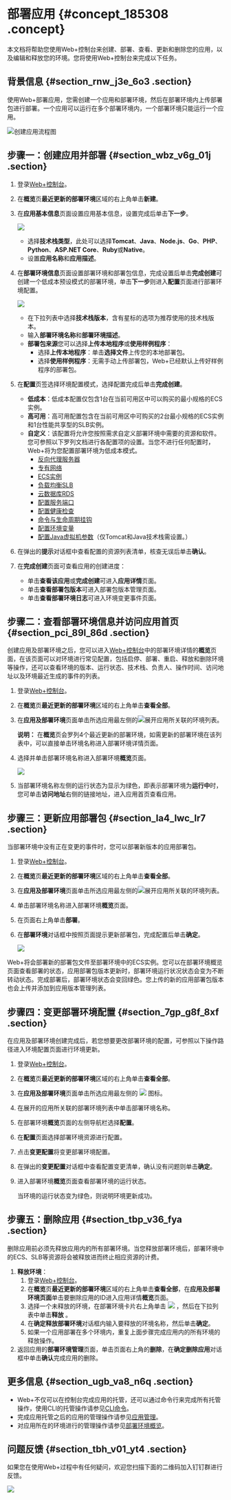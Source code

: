 # 部署应用 {#concept_185308 .concept}

本文档将帮助您使用Web+控制台来创建、部署、查看、更新和删除您的应用，以及编辑和释放您的环境。您将使用Web+控制台来完成以下任务。

## 背景信息 {#section_rnw_j3e_6o3 .section}

使用Web+部署应用，您需创建一个应用和部署环境，然后在部署环境内上传部署包进行部署。一个应用可以运行在多个部署环境内，一个部署环境只能运行一个应用。

![](images/51320_zh-CN.png "创建应用流程图")

## 步骤一：创建应用并部署 {#section_wbz_v6g_01j .section}

1.  登录[Web+控制台](https://webplus.console.aliyun.com)。
2.  在**概览**页**最近更新的部署环境**区域的右上角单击**新建**。
3.  在**应用基本信息**页面设置应用基本信息，设置完成后单击**下一步**。

    ![](http://static-aliyun-doc.oss-cn-hangzhou.aliyuncs.com/assets/img/159334/156759475958955_zh-CN.png)

    -   选择**技术栈类型**，此处可以选择**Tomcat**、**Java**、**Node.js**、**Go**、**PHP**、**Python**、**ASP.NET Core**、**Ruby**或**Native**。
    -   设置**应用名称**和**应用描述**。
4.  在**部署环境信息**页面设置部署环境和部署包信息，完成设置后单击**完成创建**可创建一个低成本预设模式的部署环境，单击**下一步**则进入**配置**页面进行部署环境配置。

    ![](http://static-aliyun-doc.oss-cn-hangzhou.aliyuncs.com/assets/img/159334/156759475951324_zh-CN.png)

    -   在下拉列表中选择**技术栈版本**，含有星标的选项为推荐使用的技术栈版本。
    -   输入**部署环境名称**和**部署环境描述**。
    -   **部署包来源**您可以选择**上传本地程序**或**使用样例程序**：
        -   选择**上传本地程序**：单击**选择文件**上传您的本地部署包。
        -   选择**使用样例程序**：无需手动上传部署包，Web+已经默认上传好样例程序的部署包。
5.  在**配置**页签选择环境配置模式，选择配置完成后单击**完成创建**。
    -   **低成本**：低成本配置仅包含1台在当前可用区中可以购买的最小规格的ECS实例。
    -   **高可用**：高可用配置包含在当前可用区中可购买的2台最小规格的ECS实例和1台性能共享型的SLB实例。
    -   **自定义**：该配置将允许您按照需求自定义部署环境中需要的资源和软件。您可参照以下罗列文档进行各配置项的设置。当您不进行任何配置时，Web+将为您配置部署环境为低成本模式。
        -   [反向代理服务器](../DNICMS19100636/ZH-CN_TP_221977.dita)
        -   [专有网络](../DNICMS19100636/ZH-CN_TP_222006.dita)
        -   [ECS实例](../DNICMS19100636/ZH-CN_TP_218944.dita)
        -   [负载均衡SLB](../DNICMS19100636/ZH-CN_TP_223010.dita)
        -   [云数据库RDS](../DNICMS19100636/ZH-CN_TP_881838.dita)
        -   [配置服务端口](../DNICMS19100636/ZH-CN_TP_223014.dita)
        -   [配置健康检查](../DNICMS19100636/ZH-CN_TP_223015.dita)
        -   [命令与生命周期挂钩](../DNICMS19100636/ZH-CN_TP_1253418.dita)
        -   [配置环境变量](../DNICMS19100636/ZH-CN_TP_223016.dita)
        -   [配置Java虚拟机参数](../DNICMS19100636/ZH-CN_TP_223017.dita)（仅Tomcat和Java技术栈需设置。）
6.  在弹出的**提示**对话框中查看配置的资源列表清单，核查无误后单击**确认**。
7.  在**完成创建**页面可查看应用的创建进度：
    -   单击**查看该应用**或**完成创建**可进入**应用详情**页面。
    -   单击**查看部署包版本**可进入部署包版本管理页面。
    -   单击**查看部署环境日志**可进入环境变更事件页面。

## 步骤二：查看部署环境信息并访问应用首页 {#section_pci_89l_86d .section}

创建应用及部署环境之后，您可以进入[Web+控制台](https://webplus.console.aliyun.com)中的部署环境详情的**概览**页面，在该页面可以对环境进行常见配置，包括启停、部署、重启、释放和删除环境等操作，还可以查看环境的版本、运行状态、技术栈、负责人、操作时间、访问地址以及环境最近生成的事件的列表。

1.  登录[Web+控制台](https://webplus.console.aliyun.com)。
2.  在**概览**页**最近更新的部署环境**区域的右上角单击**查看全部**。
3.  在**应用及部署环境**页面单击所选应用最左侧的![](http://static-aliyun-doc.oss-cn-hangzhou.aliyuncs.com/assets/img/159334/156759475951350_zh-CN.png)展开应用所关联的环境列表。

    **说明：** 在**概览**页会罗列4个最近更新的部署环境，如需更新的部署环境在该列表中，可以直接单击环境名称进入部署环境详情页面。

4.  选择并单击部署环境名称进入部署环境**概览**页面。

    ![](http://static-aliyun-doc.oss-cn-hangzhou.aliyuncs.com/assets/img/159334/156759475958974_zh-CN.png)

5.  当部署环境名称左侧的运行状态为显示为绿色，即表示部署环境为**运行中**时，您可单击**访问地址**右侧的链接地址，进入应用首页查看应用。

## 步骤三：更新应用部署包 {#section_la4_lwc_lr7 .section}

当部署环境中没有正在变更的事件时，您可以部署新版本的应用部署包。

1.  登录[Web+控制台](https://webplus.console.aliyun.com)。
2.  在**概览**页**最近更新的部署环境**区域的右上角单击**查看全部**。
3.  在**应用及部署环境**页面单击所选应用最左侧的![](http://static-aliyun-doc.oss-cn-hangzhou.aliyuncs.com/assets/img/159334/156759475951350_zh-CN.png)展开应用所关联的环境列表。
4.  单击部署环境名称进入部署环境**概览**页面。
5.  在页面右上角单击**部署**。
6.  在**部署环境**对话框中按照页面提示更新部署包，完成配置后单击**确定**。

    ![](http://static-aliyun-doc.oss-cn-hangzhou.aliyuncs.com/assets/img/159334/156759476051354_zh-CN.png)


Web+将会部署新的部署包文件至部署环境中的ECS实例。您可以在部署环境概览页面查看部署的状态，应用部署包版本更新时，部署环境运行状况状态会变为不断转动状态。完成部署后，部署环境状态会变回绿色。您上传的新的应用部署包版本也会上传并添加到应用版本管理列表。

## 步骤四：变更部署环境配置 {#section_7gp_g8f_8xf .section}

在应用及部署环境创建完成后，若您想要更改部署环境的配置，可参照以下操作路径进入环境配置页面进行环境更新。

1.  登录[Web+控制台](https://webplus.console.aliyun.com)。
2.  在**概览**页**最近更新的部署环境**区域的右上角单击**查看全部**。
3.  在**应用及部署环境**页面单击所选应用最左侧的 ![](http://static-aliyun-doc.oss-cn-hangzhou.aliyuncs.com/assets/img/159334/156759475951350_zh-CN.png) 图标。
4.  在展开的应用所关联的部署环境列表中单击部署环境名称。
5.  在部署环境**概览**页面的左侧导航栏选择**配置**。
6.  在**配置**页面选择部署环境资源进行配置。
7.  点击**变更配置**将变更部署环境配置。
8.  在弹出的**变更配置**对话框中查看配置变更清单，确认没有问题则单击**确定**。
9.  进入部署环境**概览**页面查看部署环境的运行状态。

    当环境的运行状态变为绿色，则说明环境更新成功。


## 步骤五：删除应用 {#section_tbp_v36_fya .section}

删除应用前必须先释放应用内的所有部署环境。当您释放部署环境后，部署环境中的ECS、SLB等资源将会被释放进而终止相应资源的计费。

1.  **释放环境**：
    1.  登录[Web+控制台](https://webplus.console.aliyun.com)。
    2.  在**概览**页**最近更新的部署环境**区域的右上角单击**查看全部**，在**应用及部署环境页面**单击要删除应用的ID进入应用详情**概览**页面。
    3.  选择一个未释放的环境，在部署环境卡片右上角单击 ![](http://static-aliyun-doc.oss-cn-hangzhou.aliyuncs.com/assets/img/159334/156759476046681_zh-CN.png) ，然后在下拉列表中单击**释放** 。
    4.  在**确定释放部署环境**对话框内输入要释放的环境名称，然后单击**确定**。
    5.  如果一个应用部署在多个环境内，重复上面步骤完成应用内的所有环境的释放操作。
2.  返回应用的**部署环境管理**页面，单击页面右上角的**删除**，在**确定删除应用**对话框中单击**确认**完成应用的删除。

## 更多信息 {#section_ugb_va8_n6q .section}

-   Web+不仅可以在控制台完成应用的托管，还可以通过命令行来完成所有托管操作，使用CLI的托管操作请参见[CLI命令](../DNICMS19100639/ZH-CN_TP_161078_V1.dita)。
-   完成应用托管之后的应用的管理操作请参见[应用管理](../DNICMS19100635/ZH-CN_TP_163214_V1.dita)。
-   对应用所在的环境进行的管理操作请参见[部署环境概览](../DNICMS19100636/ZH-CN_TP_163212_V1.dita)。

## 问题反馈 {#section_tbh_v01_yt4 .section}

如果您在使用Web+过程中有任何疑问，欢迎您扫描下面的二维码加入钉钉群进行反馈。

![](http://static-aliyun-doc.oss-cn-hangzhou.aliyuncs.com/assets/img/159334/156759476049278_zh-CN.jpg)

